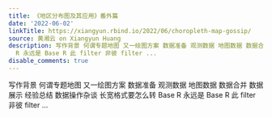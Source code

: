 ```yaml
---
title: 《地区分布图及其应用》番外篇
date: '2022-06-02'
linkTitle: https://xiangyun.rbind.io/2022/06/choropleth-map-gossip/
source: 黄湘云 on Xiangyun Huang
description: 写作背景 何谓专题地图 又一绘图方案 数据准备 观测数据 地图数据 数据合并 数据展示 经验总结 数据操作杂谈 长宽格式要怎么转 Base
  R 永远是 Base R 此 filter 非彼 filter ...
disable_comments: true
---
```

写作背景 何谓专题地图 又一绘图方案 数据准备 观测数据 地图数据 数据合并 数据展示 经验总结 数据操作杂谈 长宽格式要怎么转 Base R 永远是 Base R 此 filter 非彼 filter ...